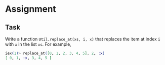 # Assignment

## Task

Write a function `Util.replace_at(xs, i, x)` that replaces
the item at index `i` with `x` in the list `xs`.
For example,

```elixir
iex(1)> replace_at([0, 1, 2, 3, 4, 5], 2, :x)
[ 0, 1, :x, 3, 4, 5 ]
```
